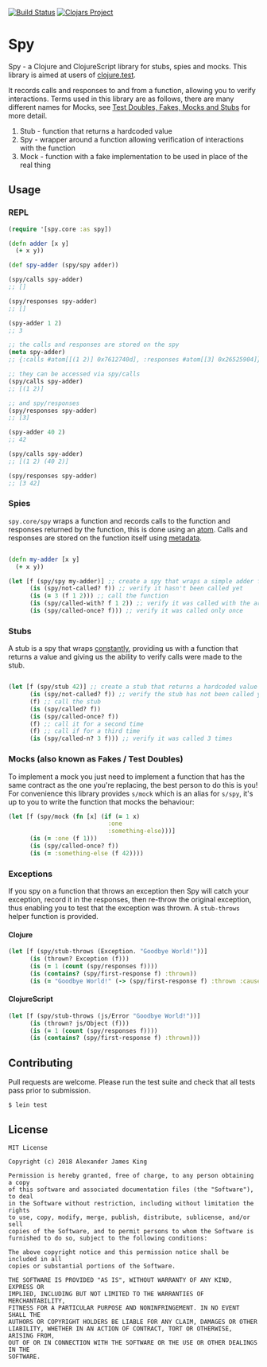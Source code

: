 [![Build Status](https://travis-ci.org/alexanderjamesking/spy.svg?branch=master)](https://travis-ci.org/alexanderjamesking/spy)
[![Clojars Project](https://img.shields.io/clojars/v/tortue/spy.svg)](https://clojars.org/tortue/spy)

# Spy

Spy - a Clojure and ClojureScript library for stubs, spies and mocks. This library is aimed at users of [clojure.test](https://clojure.github.io/clojure/clojure.test-api.html).

It records calls and responses to and from a function, allowing you to verify interactions. Terms used in this library are as follows, there are many different names for Mocks, see [Test Doubles, Fakes, Mocks and Stubs](https://blog.pragmatists.com/test-doubles-fakes-mocks-and-stubs-1a7491dfa3da) for more detail.

1. Stub - function that returns a hardcoded value
2. Spy - wrapper around a function allowing verification of interactions with the function
3. Mock  - function with a fake implementation to be used in place of the real thing

## Usage

### REPL

```clojure
(require '[spy.core :as spy])

(defn adder [x y]
  (+ x y))

(def spy-adder (spy/spy adder))

(spy/calls spy-adder)
;; []

(spy/responses spy-adder)
;; []

(spy-adder 1 2)
;; 3

;; the calls and responses are stored on the spy
(meta spy-adder)
;; {:calls #atom[[(1 2)] 0x7612740d], :responses #atom[[3] 0x26525904]}

;; they can be accessed via spy/calls
(spy/calls spy-adder)
;; [(1 2)]

;; and spy/responses
(spy/responses spy-adder)
;; [3]

(spy-adder 40 2)
;; 42

(spy/calls spy-adder)
;; [(1 2) (40 2)]

(spy/responses spy-adder)
;; [3 42]
```

### Spies

```spy.core/spy``` wraps a function and records calls to the function and responses returned by the function, this is done using an [atom](https://clojuredocs.org/clojure.core/atom). Calls and responses are stored on the function itself using [metadata](https://clojure.org/reference/metadata).

```clojure

(defn my-adder [x y]
  (+ x y))

(let [f (spy/spy my-adder)] ;; create a spy that wraps a simple adder function
      (is (spy/not-called? f)) ;; verify it hasn't been called yet
      (is (= 3 (f 1 2))) ;; call the function
      (is (spy/called-with? f 1 2)) ;; verify it was called with the arguments
      (is (spy/called-once? f))) ;; verify it was called only once
```

### Stubs

A stub is a spy that wraps [constantly](https://clojuredocs.org/clojure.core/constantly), providing us with a function that returns a value and giving us the ability to verify calls were made to the stub.

```clojure

(let [f (spy/stub 42)] ;; create a stub that returns a hardcoded value
      (is (spy/not-called? f)) ;; verify the stub has not been called yet
      (f) ;; call the stub
      (is (spy/called? f))
      (is (spy/called-once? f))
      (f) ;; call it for a second time
      (f) ;; call if for a third time
      (is (spy/called-n? 3 f))) ;; verify it was called 3 times
```

### Mocks  (also known as Fakes / Test Doubles)

To implement a mock you just need to implement a function that has the same contract as the one you're replacing, the best person to do this is you! For convenience this library provides ```s/mock``` which is an alias for ```s/spy```, it's up to you to write the function that mocks the behaviour:

```clojure
(let [f (spy/mock (fn [x] (if (= 1 x)
                            :one
                            :something-else)))]
      (is (= :one (f 1)))
      (is (spy/called-once? f))
      (is (= :something-else (f 42))))
```

### Exceptions

If you spy on a function that throws an exception then Spy will catch your exception, record it in the responses, then re-throw the original exception, thus enabling you to test that the exception was thrown. A ```stub-throws``` helper function is provided.

#### Clojure

```clojure
(let [f (spy/stub-throws (Exception. "Goodbye World!"))]
      (is (thrown? Exception (f)))
      (is (= 1 (count (spy/responses f))))
      (is (contains? (spy/first-response f) :thrown))
      (is (= "Goodbye World!" (-> (spy/first-response f) :thrown :cause))))
```

#### ClojureScript

```clojure
(let [f (spy/stub-throws (js/Error "Goodbye World!"))]
      (is (thrown? js/Object (f)))
      (is (= 1 (count (spy/responses f))))
      (is (contains? (spy/first-response f) :thrown)))
```

## Contributing

Pull requests are welcome. Please run the test suite and check that all tests pass prior to submission.

```
$ lein test
```

## License
```
MIT License

Copyright (c) 2018 Alexander James King

Permission is hereby granted, free of charge, to any person obtaining a copy
of this software and associated documentation files (the "Software"), to deal
in the Software without restriction, including without limitation the rights
to use, copy, modify, merge, publish, distribute, sublicense, and/or sell
copies of the Software, and to permit persons to whom the Software is
furnished to do so, subject to the following conditions:

The above copyright notice and this permission notice shall be included in all
copies or substantial portions of the Software.

THE SOFTWARE IS PROVIDED "AS IS", WITHOUT WARRANTY OF ANY KIND, EXPRESS OR
IMPLIED, INCLUDING BUT NOT LIMITED TO THE WARRANTIES OF MERCHANTABILITY,
FITNESS FOR A PARTICULAR PURPOSE AND NONINFRINGEMENT. IN NO EVENT SHALL THE
AUTHORS OR COPYRIGHT HOLDERS BE LIABLE FOR ANY CLAIM, DAMAGES OR OTHER
LIABILITY, WHETHER IN AN ACTION OF CONTRACT, TORT OR OTHERWISE, ARISING FROM,
OUT OF OR IN CONNECTION WITH THE SOFTWARE OR THE USE OR OTHER DEALINGS IN THE
SOFTWARE.
```

